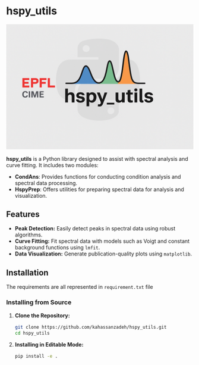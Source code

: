 # hspy_utils
![hspy_utils Logo](images/hspy_utils.png)


**hspy_utils** is a Python library designed to assist with spectral analysis and curve fitting. It includes two modules:

- **CondAns**: Provides functions for conducting condition analysis and spectral data processing.
- **HspyPrep**: Offers utilities for preparing spectral data for analysis and visualization.

## Features

- **Peak Detection:** Easily detect peaks in spectral data using robust algorithms.
- **Curve Fitting:** Fit spectral data with models such as Voigt and constant background functions using `lmfit`.
- **Data Visualization:** Generate publication-quality plots using `matplotlib`.

## Installation
The requirements are all represented in `requirement.txt` file

### Installing from Source

1. **Clone the Repository:**

   ```bash
   git clone https://github.com/kahassanzadeh/hspy_utils.git
   cd hspy_utils
   
2. **Installing in Editable Mode:**

   ```bash
   pip install -e .
